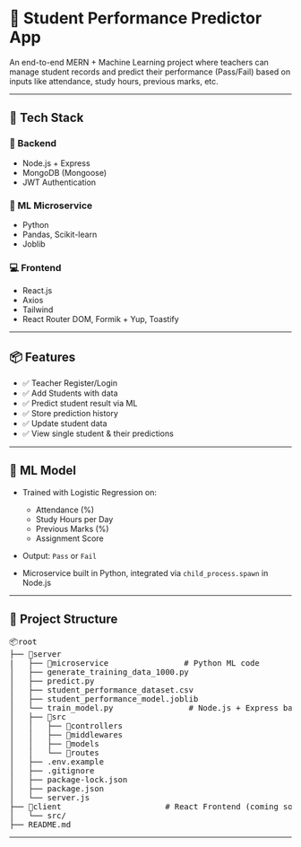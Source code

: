 # 🧠 Student Performance Predictor App

An end-to-end MERN + Machine Learning project where teachers can manage student records and predict their performance (Pass/Fail) based on inputs like attendance, study hours, previous marks, etc.

---

## 🚀 Tech Stack

### 🔧 Backend
- Node.js + Express
- MongoDB (Mongoose)
- JWT Authentication

### 🤖 ML Microservice
- Python
- Pandas, Scikit-learn
- Joblib

### 💻 Frontend
- React.js
- Axios
- Tailwind
- React Router DOM, Formik + Yup, Toastify

---

## 📦 Features

- ✅ Teacher Register/Login
- ✅ Add Students with data
- ✅ Predict student result via ML
- ✅ Store prediction history
- ✅ Update student data
- ✅ View single student & their predictions

---

## 🧮 ML Model

- Trained with Logistic Regression on:
  - Attendance (%)
  - Study Hours per Day
  - Previous Marks (%)
  - Assignment Score

- Output: `Pass` or `Fail`

- Microservice built in Python, integrated via `child_process.spawn` in Node.js

---

## 📁 Project Structure
<pre>
📦root
├── 📁server   
|   ├── 📁microservice                # Python ML code
│   ├── generate_training_data_1000.py
│   ├── predict.py
│   ├── student_performance_dataset.csv
│   ├── student_performance_model.joblib
│   └── train_model.py                # Node.js + Express backend
│   ├── 📁src
│   │   ├── 📁controllers
│   │   ├── 📁middlewares
│   │   ├── 📁models
│   │   └── 📁routes
│   ├── .env.example
│   ├── .gitignore
│   ├── package-lock.json
│   ├── package.json
│   └── server.js
├── 📁client                      # React Frontend (coming soon!)
│   └── src/
├── README.md
</pre>

---

